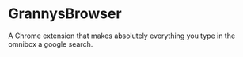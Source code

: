 # GrannysBrowser
A Chrome extension that makes absolutely everything you type in the omnibox a google search.
